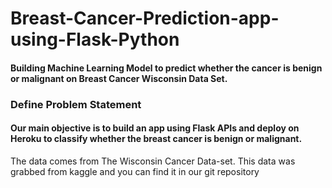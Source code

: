 # Breast-Cancer-Prediction-app-using-Flask-Python
#### Building Machine Learning Model to predict whether the cancer is benign or malignant on Breast Cancer Wisconsin Data Set.
### Define Problem Statement
#### Our main objective is to build an app using Flask APIs and deploy on Heroku to classify whether the breast cancer is benign or malignant.


The data comes from The Wisconsin Cancer Data-set.
This data was grabbed from kaggle and you can find it in our git repository


